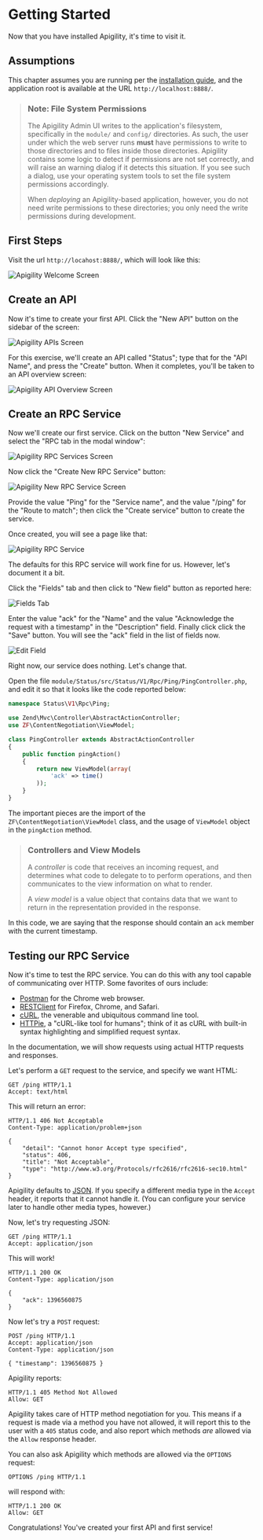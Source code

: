 Getting Started
===============

Now that you have installed Apigility, it's time to visit it.

Assumptions
-----------

This chapter assumes you are running per the [installation guide](/intro/installation.md), and the
application root is available at the URL `http://localhost:8888/`.

> ### Note: File System Permissions
>
> The Apigility Admin UI writes to the application's filesystem, specifically in the `module/` and
> `config/` directories. As such, the user under which the web server runs **must** have permissions
> to write to those directories and to files inside those directories. Apigility contains some logic
> to detect if permissions are not set correctly, and will raise an warning dialog if it detects
> this situation. If you see such a dialog, use your operating system tools to set the file system
> permissions accordingly.
>
> When _deploying_ an Apigility-based application, however, you do not need write permissions to
> these directories; you only need the write permissions during development.

First Steps
-----------

Visit the url `http://locahost:8888/`, which will look like this:

![Apigility Welcome Screen](/asset/apigility-documentation/img/intro-getting-started-welcome.png)


Create an API
-------------

Now it's time to create your first API. Click the "New API" button on the sidebar of the screen:

![Apigility APIs Screen](/asset/apigility-documentation/img/intro-getting-started-apis.png)

For this exercise, we'll create an API called "Status"; type that for the "API Name", and press the
"Create" button. When it completes, you'll be taken to an API overview screen:

![Apigility API Overview Screen](/asset/apigility-documentation/img/intro-getting-started-status-api-v1.png)

Create an RPC Service
---------------------

Now we'll create our first service. Click on the button "New Service" and select the "RPC tab in the modal
window":

![Apigility RPC Services Screen](/asset/apigility-documentation/img/intro-getting-started-rpc-services.png)

Now click the "Create New RPC Service" button:

![Apigility New RPC Service Screen](/asset/apigility-documentation/img/intro-getting-started-new-rpc-service.png)

Provide the value "Ping" for the "Service name", and the value "/ping" for the "Route to match";
then click the "Create service" button to create the service.

Once created, you will see a page like that:

![Apigility RPC Service](/asset/apigility-documentation/img/intro-getting-started-ping-service-view.png)

The defaults for this RPC service will work fine for us. However, let's document it a bit.

Click the "Fields" tab and then click to "New field" button as reported here:

![Fields Tab](/asset/apigility-documentation/img/intro-getting-started-ping-service-fields-view.png)

Enter the value "ack" for the "Name" and the value "Acknowledge the request with a timestamp" in the
"Description" field. Finally click click the "Save" button. You will see the "ack" field in the
list of fields now.

![Edit Field](/asset/apigility-documentation/img/intro-getting-started-ping-service-fields-ack.png)

Right now, our service does nothing. Let's change that.

Open the file `module/Status/src/Status/V1/Rpc/Ping/PingController.php`, and edit it so that it
looks like the code reported below:

```php
namespace Status\V1\Rpc\Ping;

use Zend\Mvc\Controller\AbstractActionController;
use ZF\ContentNegotiation\ViewModel;

class PingController extends AbstractActionController
{
    public function pingAction()
    {
        return new ViewModel(array(
            'ack' => time()
        ));
    }
}
```

The important pieces are the import of the `ZF\ContentNegotiation\ViewModel` class, and the
usage of `ViewModel` object in the `pingAction` method.

> ### Controllers and View Models
>
> A _controller_ is code that receives an incoming request, and determines what code to delegate to
> to perform operations, and then communicates to the view information on what to render.
>
> A _view model_ is a value object that contains data that we want to return in the representation
> provided in the response.

In this code, we are saying that the response should contain an `ack` member with the current
timestamp.

Testing our RPC Service
-----------------------

Now it's time to test the RPC service. You can do this with any tool capable of communicating over
HTTP. Some favorites of ours include:

- [Postman](http://www.getpostman.com/) for the Chrome web browser.
- [RESTClient](http://restclient.net) for Firefox, Chrome, and Safari.
- [cURL](http://curl.haxx.se/), the venerable and ubiquitous command line tool.
- [HTTPie](http://httpie.org/), a "cURL-like tool for humans"; think of it as cURL with built-in
  syntax highlighting and simplified request syntax.

In the documentation, we will show requests using actual HTTP requests and responses.

Let's perform a `GET` request to the service, and specify we want HTML:

```HTTP
GET /ping HTTP/1.1
Accept: text/html
```

This will return an error:

```HTTP
HTTP/1.1 406 Not Acceptable
Content-Type: application/problem+json

{
    "detail": "Cannot honor Accept type specified",
    "status": 406,
    "title": "Not Acceptable",
    "type": "http://www.w3.org/Protocols/rfc2616/rfc2616-sec10.html"
}
```

Apigility defaults to [JSON](http://www.json.org/). If you specify a different media type in the
`Accept` header, it reports that it cannot handle it. (You can configure your service later to
handle other media types, however.)

Now, let's try requesting JSON:

```HTTP
GET /ping HTTP/1.1
Accept: application/json
```

This will work!

```HTTP
HTTP/1.1 200 OK
Content-Type: application/json

{
    "ack": 1396560875
}
```

Now let's try a `POST` request:

```HTTP
POST /ping HTTP/1.1
Accept: application/json
Content-Type: application/json

{ "timestamp": 1396560875 }
```

Apigility reports:

```HTTP
HTTP/1.1 405 Method Not Allowed
Allow: GET
```

Apigility takes care of HTTP method negotiation for you. This means if a request is made via a
method you have not allowed, it will report this to the user with a `405` status code, and also
report which methods _are_ allowed via the `Allow` response header.

You can also ask Apigility which methods are allowed via the `OPTIONS` request:

```HTTP
OPTIONS /ping HTTP/1.1
```

will respond with:

```HTTP
HTTP/1.1 200 OK
Allow: GET
```

Congratulations! You've created your first API and first service!

